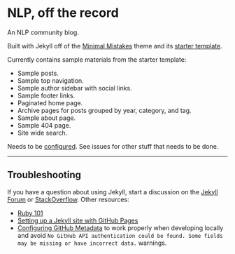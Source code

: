 # NLP, off the record

An NLP community blog.

Built with Jekyll off of the [Minimal Mistakes](https://github.com/mmistakes/minimal-mistakes) theme
and its [starter template](https://github.com/mmistakes/mm-github-pages-starter).

Currently contains sample materials from the starter template:

- Sample posts.
- Sample top navigation.
- Sample author sidebar with social links.
- Sample footer links.
- Paginated home page.
- Archive pages for posts grouped by year, category, and tag.
- Sample about page.
- Sample 404 page.
- Site wide search.

Needs to be [configured](https://mmistakes.github.io/minimal-mistakes/docs/configuration/).
See issues for other stuff that needs to be done.

---

## Troubleshooting

If you have a question about using Jekyll, start a discussion on the [Jekyll Forum](https://talk.jekyllrb.com/) or [StackOverflow](https://stackoverflow.com/questions/tagged/jekyll). Other resources:

- [Ruby 101](https://jekyllrb.com/docs/ruby-101/)
- [Setting up a Jekyll site with GitHub Pages](https://jekyllrb.com/docs/github-pages/)
- [Configuring GitHub Metadata](https://github.com/jekyll/github-metadata/blob/master/docs/configuration.md#configuration) to work properly when developing locally and avoid `No GitHub API authentication could be found. Some fields may be missing or have incorrect data.` warnings.

